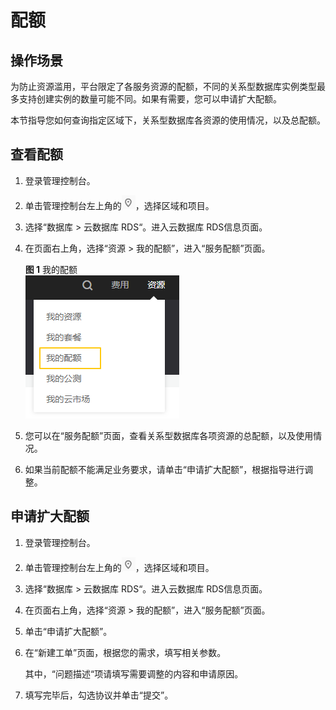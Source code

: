 # 配额<a name="rds_sqlserver_05_0040"></a>

## 操作场景<a name="rds_05_0040_section143771219203818"></a>

为防止资源滥用，平台限定了各服务资源的配额，不同的关系型数据库实例类型最多支持创建实例的数量可能不同。如果有需要，您可以申请扩大配额。

本节指导您如何查询指定区域下，关系型数据库各资源的使用情况，以及总配额。

## 查看配额<a name="rds_05_0040_section146875278287"></a>

1.  登录管理控制台。
2.  单击管理控制台左上角的![](figures/Region灰色图标.png)，选择区域和项目。
3.  选择“数据库  \>  云数据库 RDS“。进入云数据库 RDS信息页面。
4.  在页面右上角，选择“资源 \> 我的配额”，进入“服务配额”页面。

    **图 1**  我的配额<a name="rds_05_0040_fig255143013475"></a>  
    ![](figures/我的配额.png "我的配额")

5.  您可以在“服务配额”页面，查看关系型数据库各项资源的总配额，以及使用情况。
6.  如果当前配额不能满足业务要求，请单击“申请扩大配额”，根据指导进行调整。

## 申请扩大配额<a name="rds_05_0040_section56875277281"></a>

1.  登录管理控制台。
2.  单击管理控制台左上角的![](figures/Region灰色图标.png)，选择区域和项目。
3.  选择“数据库  \>  云数据库 RDS“。进入云数据库 RDS信息页面。
4.  在页面右上角，选择“资源 \> 我的配额”，进入“服务配额”页面。
5.  单击“申请扩大配额”。
6.  在“新建工单”页面，根据您的需求，填写相关参数。

    其中，“问题描述“项请填写需要调整的内容和申请原因。

7.  填写完毕后，勾选协议并单击“提交”。

